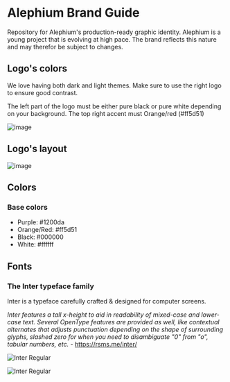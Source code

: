 # Alephium Brand Guide
Repository for Alephium's production-ready graphic identity. Alephium is a young project that is evolving at high pace. The brand reflects this nature and may therefor be subject to changes.

## Logo's colors

We love having both dark and light themes. Make sure to use the right logo to ensure good contrast.

The left part of the logo must be either pure black or pure white depending on your background. The top right accent must Orange/red (#ff5d51)

![image](https://user-images.githubusercontent.com/3484593/153620586-ccfbd7cd-8362-4cf5-ab67-77b593cd8ca5.png)



## Logo's layout

![image](https://user-images.githubusercontent.com/3484593/153619901-d8dca6b7-81a5-4d70-8b24-e0cf814dadab.png)



## Colors
### Base colors
- Purple: #1200da
- Orange/Red: #ff5d51
- Black: #000000
- White: #ffffff

## Fonts

### The Inter typeface family
Inter is a typeface carefully crafted & designed for computer screens.

_Inter features a tall x-height to aid in readability of mixed-case and lower-case text. Several OpenType features are provided as well, like contextual alternates that adjusts punctuation depending on the shape of surrounding glyphs, slashed zero for when you need to disambiguate "0" from "o", tabular numbers, etc._ - https://rsms.me/inter/ 

![Inter Regular](https://rsms.me/inter/samples/img/a-z-regular.svg "Inter Bold")

![Inter Regular](https://rsms.me/inter/samples/img/lineup-bold-black.svg  "Inter Bold")
